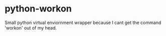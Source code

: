 # python-workon
Small python virtual enviornment wrapper because I cant get the command 'workon' out of my head.
